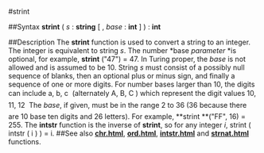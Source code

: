 
#strint

##Syntax
**strint** ( *s* : **string** [ , *base* : **int** ] ) : **int**

##Description
The **strint** function is used to convert a string to an integer. The integer is equivalent to string *s*. The number *base *parameter* *is optional, for example, **strint** ("47") = 47. In Turing proper, the *base* is not allowed and is assumed to be 10.
String *s* must consist of a possibly null sequence of blanks, then an optional plus or minus sign, and finally a sequence of one or more digits. For number bases larger than 10, the digits can include a, b, c  (alternately A, B, C ) which represent the digit values 10, 11, 12  The *base*, if given, must be in the range 2 to 36 (36 because there are 10 base ten digits and 26 letters). For example, **strint **("FF", 16) = 255.
The **intstr** function is the inverse of **strint**, so for any integer *i*, 
        strint ( intstr ( i ) ) = i.
##See also
**[chr.html](chr)**, **[ord.html](ord)**, **[intstr.html](intstr)** and **[strnat.html](strnat)** functions.
